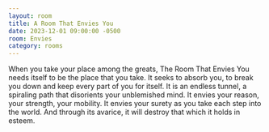 ```yaml
---
layout: room
title: A Room That Envies You
date: 2023-12-01 09:00:00 -0500
room: Envies
category: rooms
---
```


When you take your place among the greats, The Room That Envies You needs itself to be the place that you take. It seeks to absorb you, to break you down and keep every part of you for itself. It is an endless tunnel, a spiraling path that disorients your unblemished mind. It envies your reason, your strength, your mobility. It envies your surety as you take each step into the world. And through its avarice, it will destroy that which it holds in esteem.